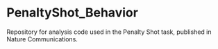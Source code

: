 # PenaltyShot_Behavior
Repository for analysis code used in the Penalty Shot task, published in Nature Communications.
